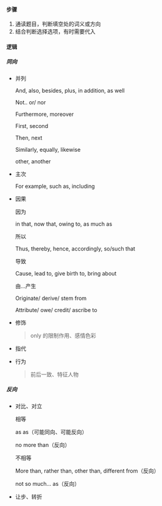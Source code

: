 #### 步骤

1. 通读题目，判断填空处的词义或方向
2. 结合判断选择选项，有时需要代入



#### 逻辑

##### 同向

* 并列

  And, also, besides, plus, in addition, as well

  Not.. or/ nor

  Furthermore, moreover

  First, second

  Then, next

  Similarly, equally, likewise

  other, another

* 主次

  For example, such as, including

* 因果

  因为

  in that, now that, owing to, as much as

  所以

  Thus, thereby, hence, accordingly, so/such that

  导致

  Cause, lead to, give birth to, bring about

  由...产生

  Originate/ derive/ stem from

  Attribute/ owe/ credit/ ascribe to

* 修饰

  > only 的限制作用、感情色彩

* 指代

* 行为

  > 前后一致、特征人物

##### 反向

* 对比、对立

  相等

  as as（可能同向、可能反向）

  no more than（反向）

  不相等

  More than, rather than, other than, different from（反向）

  not so much... as（反向）

* 让步、转折
